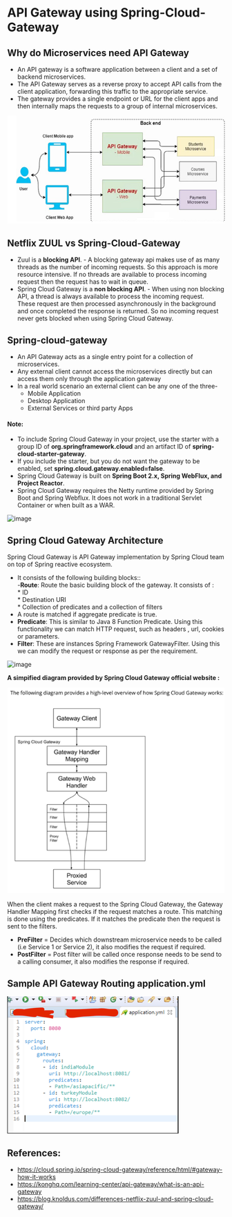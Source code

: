 # API Gateway using Spring-Cloud-Gateway

## Why do Microservices need API Gateway

* An API gateway is a software application between a client and a set of backend microservices. 
* The API Gateway serves as a reverse proxy to accept API calls from the client application, forwarding this traffic to the appropriate service.
* The gateway provides a single endpoint or URL for the client apps and then internally maps the requests to a group of internal microservices.

![img.png](src/main/resources/img.png)

## Netflix ZUUL vs Spring-Cloud-Gateway
* Zuul is a <b>blocking API</b>. - A blocking gateway api makes use of as many threads as the number of incoming requests. 
So this approach is more resource intensive. If no threads are available to process incoming request then the request has to wait in queue.<br>
* Spring Cloud Gateway is a <b>non blocking API</b>. - When using non blocking API, a thread is always available to process the incoming request.<br> These request are then processed asynchronously in the background 
and once completed the response is returned. So no incoming request never gets blocked when using Spring Cloud Gateway.

## Spring-cloud-gateway
* An API Gateway acts as a single entry point for a collection of microservices. 
* Any external client cannot access the microservices directly but can access them only through the application gateway<br>
* In a real world scenario an external client can be any one of the three-<br>
     * Mobile Application<br>
     * Desktop Application<br>
     * External Services or third party Apps<br>
    
#### Note: 
* To include Spring Cloud Gateway in your project, use the starter with a group ID of <b>org.springframework.cloud</b> and an artifact ID of <b>spring-cloud-starter-gateway</b>. 
* If you include the starter, but you do not want the gateway to be enabled, set <b>spring.cloud.gateway.enabled=false</b>.
* Spring Cloud Gateway is built on <b>Spring Boot 2.x, Spring WebFlux, and Project Reactor</b>.
* Spring Cloud Gateway requires the Netty runtime provided by Spring Boot and Spring Webflux. It does not work in a traditional Servlet Container or when built as a WAR.

![image](https://user-images.githubusercontent.com/26468158/81772798-651e6d00-94ac-11ea-809c-2f9904a7ac84.png)

## Spring Cloud Gateway Architecture

Spring Cloud Gateway is API Gateway implementation by Spring Cloud team on top of Spring reactive ecosystem.<br> 

* It consists of the following building blocks:: <br>
-<b>Route</b>: Route the basic building block of the gateway. It consists of :<br>
      * ID <br>
      * Destination URI <br>
      * Collection of predicates and a collection of filters <br>
* A route is matched if aggregate predicate is true.<br>
* <b>Predicate</b>: This is similar to Java 8 Function Predicate. Using this functionality we can match HTTP request, such as headers , url, cookies or parameters.<br>
* <b>Filter</b>: These are instances Spring Framework GatewayFilter. Using this we can modify the request or response as per the requirement.<br>

![image](https://user-images.githubusercontent.com/26468158/81773405-cb57bf80-94ad-11ea-9215-a5eb269749d3.png)

<b>A simpified diagram provided by Spring Cloud Gateway official website :</b>

![img.png](src/main/resources/img2.png)

When the client makes a request to the Spring Cloud Gateway, the Gateway Handler Mapping first checks if the request matches a route. 
This matching is done using the predicates. 
If it matches the predicate then the request is sent to the filters.<br>
* <b>PreFilter</b> = Decides which downstream microservice needs to be called (i.e Service 1 or Service 2), it also modifies the request if required.<br>
* <b>PostFilter</b> = Post filter will be called once response needs to be send to a calling consumer, it also modifies the response if required.<br>

## Sample API Gateway Routing application.yml

![img.png](src/main/resources/img3.png)

## References:

* https://cloud.spring.io/spring-cloud-gateway/reference/html/#gateway-how-it-works
* https://konghq.com/learning-center/api-gateway/what-is-an-api-gateway
* https://blog.knoldus.com/differences-netflix-zuul-and-spring-cloud-gateway/

